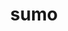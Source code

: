 ---
category: 4-letters
denotation: null
name: sumo
reference_link: https://www.etymonline.com/word/sumo
root_language: null
root_name: null
title: sumo
type: free
word_sums:
- respelling: sumo
  sum: 'Sumo + '
---